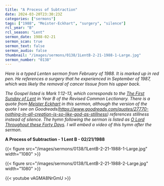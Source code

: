 ```yaml
---
title: "A Process of Subtraction"
date: 2024-03-20T23:30:23Z
categories: ["sermons"]
tags: ["1988", "Meister-Eckhart", "surgery", "silence"]
rcl_year: "B"
rcl_season: "Lent"
sermon_date: 1988-02-21
sermon_scan: true
sermon_text: false
sermon_audio: false
thumbnail: "/images/sermons/0138/1LentB-2-21-1988-1-Large.jpg"
sermon_number: "0138"
---
```


_Here is a typed Lenten sermon from February of 1988. It is marked up in red pen. He references a surgery that he experienced in September of 1987, which was likely the removal of cancer tissue from his upper back._

<!--more-->

_The Gospel listed is Mark 1:12-13, which corresponds to the [The First Sunday of Lent](https://lectionary.library.vanderbilt.edu/texts.php?id=71) in Year B of the Revised Common Lectionary. There is a quote from [Meister Eckhart](https://en.wikipedia.org/wiki/Meister_Eckhart) in this sermon, although the version of the quote I see on Goodreads(https://www.goodreads.com/quotes/27770-nothing-in-all-creation-is-so-like-god-as-stillness) references stillness instead of silence. The hymn following the sermon is listed as [O Lord Throughout these Forty Days](https://hymnary.org/text/lord_who_throughout_these_forty_days).  I will embed a video of this hymn after the sermon._

**A Process of Subtraction - 1 Lent B - 02/21/1988**

{{< figure src="/images/sermons/0138/1LentB-2-21-1988-1-Large.jpg" width="1080" >}}

{{< figure src="/images/sermons/0138/1LentB-2-21-1988-2-Large.jpg" width="1080" >}}

{{< youtube vAGMA8NrGmU >}}